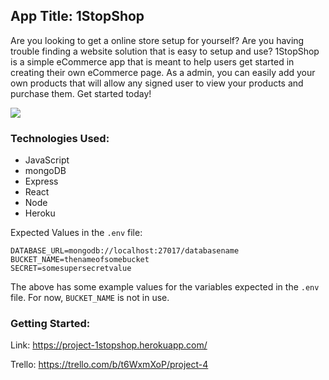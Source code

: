 ## App Title: 1StopShop

Are you looking to get a online store setup for yourself? Are you having trouble finding a website solution that is easy to setup and use? 1StopShop is a simple eCommerce app that is meant to help users get started in creating their own eCommerce page. As a admin, you can easily add your own products that will allow any signed user to view your products and purchase them. Get started today! 


<img src="https://i.imgur.com/lJwwLO4.png">


### Technologies Used: 
- JavaScript
- mongoDB
- Express
- React
- Node
- Heroku


Expected Values in the `.env` file:

```
DATABASE_URL=mongodb://localhost:27017/databasename
BUCKET_NAME=thenameofsomebucket
SECRET=somesupersecretvalue
```


The above has some example values for the variables expected in the `.env` file. For now, `BUCKET_NAME` is not in use.


### Getting Started:

Link: https://project-1stopshop.herokuapp.com/

Trello: https://trello.com/b/t6WxmXoP/project-4